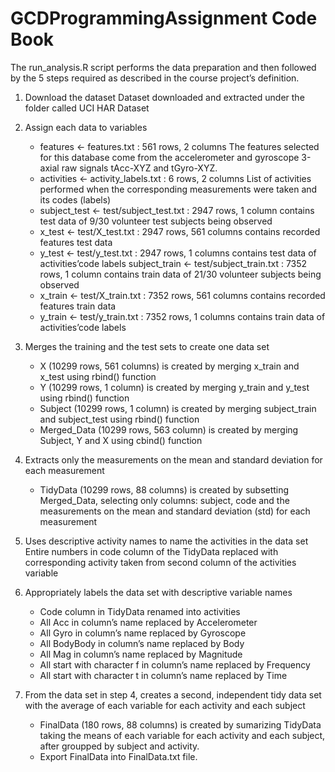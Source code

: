# GCDProgrammingAssignment Code Book
The run_analysis.R script performs the data preparation and then followed by the 5 steps required as described in the course project’s definition.

1. Download the dataset
Dataset downloaded and extracted under the folder called UCI HAR Dataset

2. Assign each data to variables
    - features <- features.txt : 561 rows, 2 columns 
    The features selected for this database come from the accelerometer and gyroscope 3-axial raw signals tAcc-XYZ and tGyro-XYZ.
    - activities <- activity_labels.txt : 6 rows, 2 columns 
    List of activities performed when the corresponding measurements were taken and its codes (labels)
    - subject_test <- test/subject_test.txt : 2947 rows, 1 column contains test data of 9/30 volunteer test subjects being observed
    - x_test <- test/X_test.txt : 2947 rows, 561 columns contains recorded features test data
    - y_test <- test/y_test.txt : 2947 rows, 1 columns contains test data of activities’code labels
    subject_train <- test/subject_train.txt : 7352 rows, 1 column contains train data of 21/30 volunteer subjects being observed
    - x_train <- test/X_train.txt : 7352 rows, 561 columns contains recorded features train data
    - y_train <- test/y_train.txt : 7352 rows, 1 columns contains train data of activities’code labels

3. Merges the training and the test sets to create one data set
    - X (10299 rows, 561 columns) is created by merging x_train and x_test using rbind() function
    - Y (10299 rows, 1 column) is created by merging y_train and y_test using rbind() function
    - Subject (10299 rows, 1 column) is created by merging subject_train and subject_test using rbind() function
    - Merged_Data (10299 rows, 563 column) is created by merging Subject, Y and X using cbind() function

4. Extracts only the measurements on the mean and standard deviation for each measurement
    - TidyData (10299 rows, 88 columns) is created by subsetting Merged_Data, selecting only columns: subject, code and the measurements on the mean and standard deviation (std) for each measurement

5. Uses descriptive activity names to name the activities in the data set
Entire numbers in code column of the TidyData replaced with corresponding activity taken from second column of the  activities variable

6. Appropriately labels the data set with descriptive variable names
    - Code column in TidyData renamed into activities
    - All Acc in column’s name replaced by Accelerometer
    - All Gyro in column’s name replaced by Gyroscope
    - All BodyBody in column’s name replaced by Body
    - All Mag in column’s name replaced by Magnitude
    - All start with character f in column’s name replaced by Frequency
    - All start with character t in column’s name replaced by Time

7. From the data set in step 4, creates a second, independent tidy data set with the average of each variable for each activity and each subject
    - FinalData (180 rows, 88 columns) is created by sumarizing TidyData taking the means of each variable for each activity and each subject, after groupped by subject and activity.
    - Export FinalData into FinalData.txt file.
